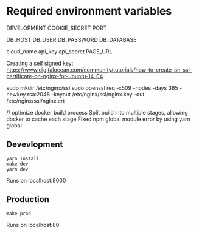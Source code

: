# Required environment variables

DEVELOPMENT
COOKIE_SECRET
PORT

DB_HOST
DB_USER
DB_PASSWORD
DB_DATABASE

cloud_name
api_key
api_secret
PAGE_URL

Creating a self signed key:
https://www.digitalocean.com/community/tutorials/how-to-create-an-ssl-certificate-on-nginx-for-ubuntu-14-04

sudo mkdir /etc/nginx/ssl
sudo openssl req -x509 -nodes -days 365 -newkey rsa:2048 -keyout /etc/nginx/ssl/nginx.key -out /etc/nginx/ssl/nginx.crt


// optimize docker build process
Split build into multiple stages, allowing docker to cache each stage
Fixed npm global module error by using yarn global


## Devevlopment
```
yarn install
make dev
yarn dev
```
Runs on localhost:8000

## Production
```
make prod
```
Runs on localhost:80
